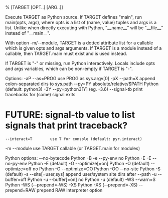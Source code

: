 % [TARGET [OPT..] [ARG..]]

Execute TARGET as Python source.  If TARGET defines "main", run main(opts, args), where opts is a list of (name, value) tuples and args is a list.  Unlike when directly executing with Python, "\_\_name\_\_" will be "\_\_file\_\_" instead of "\_\_main\_\_".

With option -m/--module, TARGET is a dotted attribute list for a callable which is given opts and args arguments.  If TARGET is a module instead of a callable, then TARGET.main must exist and is used instead.

If TARGET is "-" or missing, run Python interactively.  Locals include opts and args variables, which can be non-empty if TARGET is "-".

Options:
-aP --as=PROG           use PROG as sys.argv[0]
-pX --path=X            append colon-separated dirs to sys.path
    --py=PY             absolute/relative/$PATH Python (default: python3)
-3Y                     --py=python3[Y] (eg. -3.6)
    --signal-tb         print tracebacks for (some) signal exits
# FUTURE: signal-tb value to list signals that print traceback?
    --interact=T        use T for console (default: pyr.interact)
-m  --module            use TARGET callable (or TARGET.main for modules)

Python options:
    --no-bytecode       Python -B
-e  --py-env            no Python -E
-E  --no-py-env         Python -E (default)
-O  --optimize[=on]     Python -O (default)
    --optimize=off      no Python -O
    --optimize=OO       Python -OO
    --no-site           Python -S (default)
-s  --site[=user,sys]   append user/system site dirs after --path
-u  --buffer=off        Python -u
    --buffer[=on]       no Python -u (default)
-WS --warn=S            Python -WS (--prepend=-WS)
-XS                     Python -XS (--prepend=-XS)
    --prepend=RAW       prepend RAW interpreter option
